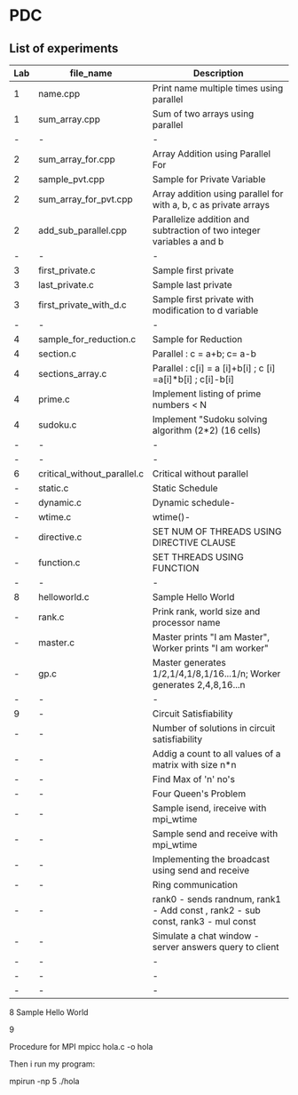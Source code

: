 # PDC

## List of experiments

| Lab | file_name                   | Description                                                                     |
| --- | --------------------------- | ------------------------------------------------------------------------------- |
| 1   | name.cpp                    | Print name multiple times using parallel                                        |
| 1   | sum_array.cpp               | Sum of two arrays using parallel                                                |
| -   | -                           | -                                                                               |
| 2   | sum_array_for.cpp           | Array Addition using Parallel For                                               |
| 2   | sample_pvt.cpp              | Sample for Private Variable                                                     |
| 2   | sum_array_for_pvt.cpp       | Array addition using parallel for with a, b, c as private arrays                |
| 2   | add_sub_parallel.cpp        | Parallelize addition and subtraction of two integer variables a and b           |
| -   | -                           | -                                                                               |
| 3   | first_private.c             | Sample first private                                                            |
| 3   | last_private.c              | Sample last private                                                             |
| 3   | first_private_with_d.c      | Sample first private with modification to d variable                            |
| -   | -                           | -                                                                               |
| 4   | sample_for_reduction.c      | Sample for Reduction                                                            |
| 4   | section.c                   | Parallel : c = a+b; c= a-b                                                      |
| 4   | sections_array.c            | Parallel : c[i] = a [i]+b[i] ; c [i] =a[i]\*b[i] ; c[i]-b[i]                    |
| 4   | prime.c                     | Implement listing of prime numbers < N                                          |
| 4   | sudoku.c                    | Implement "Sudoku solving algorithm (2\*2) (16 cells)                           |
| -   | -                           | -                                                                               |
| -   | -                           | -                                                                               |
| 6   | critical_without_parallel.c | Critical without parallel                                                       |
| -   | static.c                    | Static Schedule                                                                 |
| -   | dynamic.c                   | Dynamic schedule-                                                               |
| -   | wtime.c                     | wtime()-                                                                        |
| -   | directive.c                 | SET NUM OF THREADS USING DIRECTIVE CLAUSE                                       |
| -   | function.c                  | SET THREADS USING FUNCTION                                                      |
| -   | -                           | -                                                                               |
| 8   | helloworld.c                | Sample Hello World                                                              |
| -   | rank.c                      | Prink rank, world size and processor name                                       |
| -   | master.c                    | Master prints "I am Master", Worker prints "I am worker"                        |
| -   | gp.c                        | Master generates 1/2,1/4,1/8,1/16...1/n; Worker generates 2,4,8,16...n          |
| -   | -                           | -                                                                               |
| 9   | -                           | Circuit Satisfiability                                                          |
| -   | -                           | Number of solutions in circuit satisfiability                                   |
| -   | -                           | Addig a count to all values of a matrix with size n\*n                          |
| -   | -                           | Find Max of 'n' no's                                                            |
| -   | -                           | Four Queen's Problem                                                            |
| -   | -                           | Sample isend, ireceive with mpi_wtime                                           |
| -   | -                           | Sample send and receive with mpi_wtime                                          |
| -   | -                           | Implementing the broadcast using send and receive                               |
| -   | -                           | Ring communication                                                              |
| -   | -                           | rank0 - sends randnum, rank1 - Add const , rank2 - sub const, rank3 - mul const |
| -   | -                           | Simulate a chat window - server answers query to client                         |
| -   | -                           | -                                                                               |
| -   | -                           | -                                                                               |
| -   | -                           | -                                                                               |

8
Sample Hello World

9

Procedure for MPI
mpicc hola.c -o hola

Then i run my program:

mpirun -np 5 ./hola
